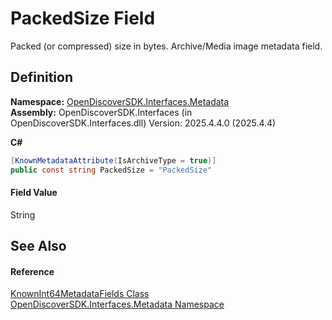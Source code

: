 # PackedSize Field


Packed (or compressed) size in bytes. Archive/Media image metadata field.



## Definition
**Namespace:** <a href="520b27cc-9ac9-4549-2981-558ed96ae428">OpenDiscoverSDK.Interfaces.Metadata</a>  
**Assembly:** OpenDiscoverSDK.Interfaces (in OpenDiscoverSDK.Interfaces.dll) Version: 2025.4.4.0 (2025.4.4)

**C#**
``` C#
[KnownMetadataAttribute(IsArchiveType = true)]
public const string PackedSize = "PackedSize"
```



#### Field Value
String

## See Also


#### Reference
<a href="719305ad-2094-b3f9-5340-4d47576ca35b">KnownInt64MetadataFields Class</a>  
<a href="520b27cc-9ac9-4549-2981-558ed96ae428">OpenDiscoverSDK.Interfaces.Metadata Namespace</a>  
